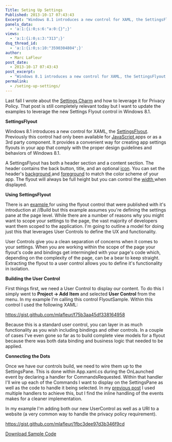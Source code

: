 ```yaml
---
Title: Seting Up Settings
Published: 2013-10-17 07:43:43
Excerpt: "Windows 8.1 introduces a new control for XAML, the SettingsFlyout. Most examples on using this new control assume you're defining your Settings at the page level. Here we outline a model for doing this scoped to the Application leveraging SettingsFlyout , User Controls in C# /XAML. It is incredibly easy to implement. "
panels_data:
  - 'a:1:{i:0;s:6:"a:0:{}";}'
views:
  - 'a:1:{i:0;s:3:"313";}'
dsq_thread_id:
  - 'a:1:{i:0;s:10:"3590304804";}'
author:
  - Marc LaFleur
post_date:
  - 2013-10-17 07:43:43
post_excerpt:
  - "Windows 8.1 introduces a new control for XAML, the SettingsFlyout. Most examples on using this new control assume you're defining your Settings at the page level. Here we outline a model for doing this scoped to the Application leveraging SettingsFlyout , User Controls in C# /XAML. It is incredibly easy to implement. "
permalink:
  - /seting-up-settings/
---
```

Last fall I wrote about the <a title="Settings Charm" href="http://massivescale.azurewebsites.net/settings-charm/" target="_blank">Settings Charm</a> and how to leverage it for Privacy Policy. That post is still completely relevant today but I want to update the examples to leverage the new Settings Flyout control in Windows 8.1.

<strong>SettingsFlyout</strong>

Windows 8.1 introduces a new control for XAML, the <a href="http://msdn.microsoft.com/en-us/library/windows/apps/windows.ui.xaml.controls.settingsflyout.aspx" target="_blank">SettingsFlyout</a>. Previously this control had only been available for <a href="http://msdn.microsoft.com/en-us/library/windows/apps/Hh701253.aspx" target="_blank">JavaScript </a>apps or as a 3rd party component. It provides a convenient way for creating app settings flyouts in your app that comply with the proper design guidelines and behaviors of Windows 8.1.

A SettingsFlyout has both a header section and a content section. The header contains the back button, title, and an optional <a href="http://msdn.microsoft.com/en-us/library/windows/apps/windows.ui.xaml.controls.settingsflyout.iconsource.aspx" target="_blank">icon</a>. You can set the header's <a href="http://msdn.microsoft.com/en-us/library/windows/apps/windows.ui.xaml.controls.settingsflyout.headerbackground.aspx" target="_blank">background </a>and <a href="http://msdn.microsoft.com/en-us/library/windows/apps/windows.ui.xaml.controls.settingsflyout.headerforeground.aspx" target="_blank">foreground</a> to match the color scheme of your app. The flyout will always be full height but you can control the <a href="http://msdn.microsoft.com/en-us/library/windows/apps/windows.ui.xaml.frameworkelement.width.aspx" target="_blank">width </a>when displayed.

<strong>Using SettingsFlyout</strong>

There is an <a href="http://msdn.microsoft.com/en-us/library/windows/apps/bg182878.aspx#SettingsFlyout" target="_blank">example </a>for using the flyout control that were published with it's introduction at //Build but this example assumes you're defining the settings pane at the page level. While there are a number of reasons why you might want to scope your settings to the page, the vast majority of developers want them scoped to the application. I'm going to outline a model for doing just this that leverages User Controls to define the UX and functionality.

User Controls give you a clean separation of concerns when it comes to your settings. When you are working within the scope of the page your flyout's code and bindings get intermingled with your page's code which, depending on the complexity of the page, can be a bear to keep straight. Extracting the flyout to a user control allows you to define it's functionality in isolation.

<strong>Building the User Control</strong>

First things first, we need a User Control to display our content. To do this I simply went to <strong>Project -&gt; Add</strong> <strong>Item</strong> and selected <strong>User Control</strong> from the menu. In my example I'm calling this control FlyoutSample. Within this control I used the following XAML:

https://gist.github.com/mlafleur/f75b3aa45df338164958

Because this is a standard user control, you can layer in as much functionality as you wish including bindings and other controls. In a couple of cases I've even gone so far as to build complete view models for a flyout because there was both data binding and business logic that needed to be applied.

<strong></strong><strong>Connecting the Dots</strong>

Once we have our controls build, we need to wire them up to the SettingsPane. This is done within App.xaml.cs during the OnLaunched event by declaring a handler for CommandsRequested. Within that handler I'll wire up each of the Commands I want to display on the SettingsPane as well as the code to handle it being selected. In my <a title="Settings Charm" href="http://massivescale.azurewebsites.net/settings-charm/" target="_blank">previous post</a> I used multiple handlers to achieve this, but I find the inline handling of the events makes for a cleaner implementation.

In my example I'm adding both our new UserControl as well as a URI to a website (a very common way to handle the privacy policy requirement).

https://gist.github.com/mlafleur/1fbc3dee97d3b346f9cd

<a href="http://massivescale.azurewebsites.net/wp-content/uploads/2013/10/SettingsFlyoutExample_2013-10-17-08-36-18Z.zip">Download Sample Code</a>